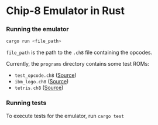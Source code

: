 # Chip-8 Emulator in Rust

### Running the emulator
```bash
cargo run <file_path>
```

`file_path` is the path to the `.ch8` file containing the opcodes.

Currently, the `programs` directory contains some test ROMs:
- `test_opcode.ch8` ([Source](https://github.com/corax89/chip8-test-rom))
- `ibm_logo.ch8` ([Source](https://github.com/loktar00/chip8/blob/master/roms/IBM%20Logo.ch8))
- `tetris.ch8` ([Source](https://github.com/dmatlack/chip8))

### Running tests
To execute tests for the emulator, run `cargo test`

